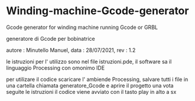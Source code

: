 # Winding-machine-Gcode-generator
Gcode generator for winding machine running Gcode or GRBL


generatore di Gcode per bobinatrice 

autore : Minutello Manuel,
data   : 28/07/2021,
rev    : 1.2

le istruzioni per l' utilizzo sono nel file istruzioni.pde, il software sa il linguaggio Processing con omonimo IDE

per utilizare il codice scaricare l' ambiende Processing, salvare tutti i file in una cartella chiamata generatore_Gcode e aprire il progetto
una vota seguite le istruzioni il codice viene avviato con il tasto play in alto a sx
